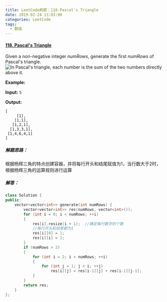 ```yaml
---
title: LeetCode刷题：118.Pascal's Triangle
date: 2019-02-24 13:03:00
categories: LeetCode
tags:
  - 数组
---
```

#### [118\. Pascal's Triangle](https://leetcode-cn.com/problems/pascals-triangle/)
Given a non-negative integer *numRows*, generate the first *numRows* of Pascal's triangle.
![In Pascal's triangle, each number is the sum of the two numbers directly above it.](http://upload-images.jianshu.io/upload_images/14484228-f1bcb06c89999105.gif?imageMogr2/auto-orient/strip)

**Example:**

**Input:** `5`

**Output:**
```
[
     [1],
    [1,1],
   [1,2,1],
  [1,3,3,1],
 [1,4,6,4,1]
]
```
##### 解题思路：
根据杨辉三角的特点创建容器，并将每行开头和结尾赋值为1，当行数大于2时，根据杨辉三角的运算规则进行运算
##### 解答：
```cpp
class Solution {
public:
    vector<vector<int>> generate(int numRows) {
        vector<vector<int>> res(numRows, vector<int>());
        for (int i = 0; i < numRows; ++i)
        {
            res[i].resize(i + 1);  //确定每行数字的个数
            //每行开头和结尾都为1
            res[i][0] = 1;
            res[i][i] = 1;
        }
        if (numRows > 2)
        {
            for (int i = 2; i < numRows; ++i) 
            {
                for (int j = 1; j < i; ++j) 
                    res[i][j] = res[i-1][j] + res[i-1][j-1];
            }
        }
	    return res;
    }
};
```